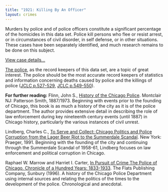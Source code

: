 ```yaml
---
title: "1921: Killing By An Officer"
layout: crimes
---
```


Murders by police and of police officers constitute a significant percentage of the homicides in this data set. Police kill persons who flee or resist arrest, or in circumstances of civil disorder, in self defense, or in other situations. These cases have been separately identified, and much research remains to be done on this subject.

[View case details...](/database/6543/)

[The police](/legal/cpd/), as the record keepers of this data set, are a topic of great interest. The police should be the most accurate record keepers of statistics and information concerning deaths caused by police and the killings of police ([JCLC p.527-529](/docs_fk/homicide/jclc527-529.pdf), [JCLC p.549-550](/docs_fk/homicide/jclc549-550.pdf)).

**For further reading:**
Flinn, John S., [History of the Chicago Police](https://www.amazon.com/exec/obidos/tg/detail/-/0875851649/qid=1086272415/sr=8-2/ref=sr_8_xs_ap_i2_xgl14/104-5698753-1575148?v=glance&s=books&n=507846).  Montclair NJ:  Patterson Smith, 1887/1973.  Beginning with events prior to the founding of Chicago, this book is as much a history of the city as it is of the police department.  The author provides extensive detail in describing the role of law enforcement during key nineteenth century events (until 1887) in Chicago history, particularly the various instances of civil unrest.

Lindberg, Charles C., [To Serve and Collect: Chicago Politics and Police Corruption from the Lager Beer Riot to the Summerdale Scandal](https://www.amazon.com/exec/obidos/tg/detail/-/0275934152/qid=1085762496/sr=1-1/ref=sr_1_1/104-6378665-5804747?v=glance&s=books). New York: Praeger, 1991. Beginning with the founding of the city and continuing through the Summerdale Scandal of 1958-61, Lindberg focuses on law enforcement and political corruption in Chicago.

Raphael W. Marrow and Harriet I. Carter, [In Pursuit of Crime The Police of Chicago, Chronicle of a Hundred Years: 1833-1933](https://www.amazon.com/exec/obidos/tg/detail/-/1883033047/qid=1085762538/sr=1-3/ref=sr_1_3/104-6378665-5804747?v=glance&s=books). The Flats Publishing Company, Sunbury (1996). A history of the Chicago Police Department using internal sources and relating the politics of the times to the development of the police. Chronological and anecdotal.
